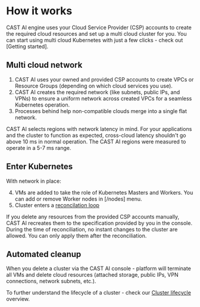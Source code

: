 # How it works

CAST AI engine uses your Cloud Service Provider (CSP) accounts to create the required cloud resources and set up a multi cloud cluster for you. You can start using multi cloud Kubernetes with just a few clicks - check out [Getting started].

## Multi cloud network

1. CAST AI uses your owned and provided CSP accounts to create VPCs or Resource Groups (depending on which cloud services you use).
2. CAST AI creates the required network (like subnets, public IPs, and VPNs) to ensure a uniform network across created VPCs for a seamless Kubernetes operation.
3. Processes behind help non-compatible clouds merge into a single flat network.

CAST AI selects regions with network latency in mind. For your applications and the cluster to function as expected, cross-cloud latency shouldn't go above 10 ms in normal operation. The CAST AI regions were measured to operate in a 5-7 ms range.

## Enter Kubernetes

With network in place:

4. VMs are added to take the role of Kubernetes Masters and Workers. You can add or remove Worker nodes in [/nodes] menu. 
6. Cluster enters a [reconcilation loop](https://github.com/v1dm45/docs/blob/main/docs/concepts%20and%20schemes/architecture-overview.md#2-reconciliation--healing)

If you delete any resources from the provided CSP accounts manually, CAST AI recreates them to the specification provided by you in the console. During the time of reconciliation, no instant changes to the cluster are allowed. You can only apply them after the reconciliation.

## Automated cleanup

When you delete a cluster via the CAST AI console - platform will terminate all VMs and delete cloud resources (attached storage, public IPs, VPN connections, network subnets, etc.).

To further understand the lifecycle of a cluster - check our [Cluster lifecycle](https://github.com/v1dm45/docs/blob/main/docs/concepts%20and%20schemes/architecture-overview.md#cluster-lifecycle) overview.
